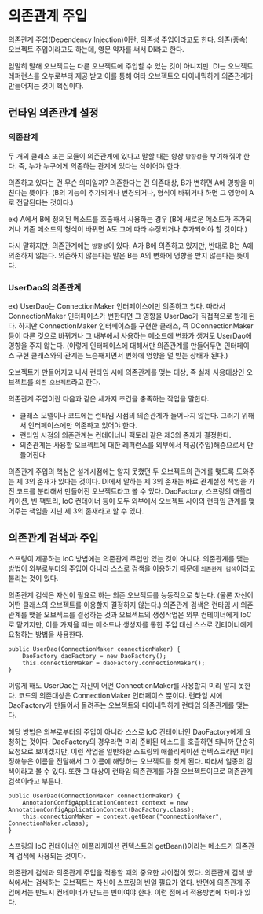 # 의존관계 주입
의존관계 주입(Dependency Injection)이란, 의존성 주입이라고도 한다.
의존(종속) 오브젝트 주입이라고도 하는데, 영문 약자를 써서 DI라고 한다.

엄말히 말해 오브젝트는 다른 오브젝트에 주입할 수 있는 것이 아니지만. 
DI는 오브젝트 레퍼런스를 오부로부터 제공 받고 이를 통해 여타 오브젝트오 다이내믹하게 의존관계가 만들어지는 것이 핵심이다.

## 런타임 의존관계 설정
### 의존관계
두 개의 클래스 또는 모듈이 의존관계에 있다고 말할 때는 항상 `방향성`을 부여해줘야 한다.
즉, 누가 누구에게 의존하는 관계에 있다는 식이어야 한다.

의존하고 있다는 건 무슨 의미일까?
의존한다는 건 의존대상, B가 변하면 A에 영향을 미친다는 뜻이다.
(B의 기능이 추가되거나 변경되거나, 형식이 바뀌거나 하면 그 영향이 A로 전달된다는 것이다.)

ex) A에서 B에 정의된 메소드를 호출해서 사용하는 경우
(B에 새로운 메소드가 추가되거나 기존 메소드의 형식이 바뀌면 A도 그에 따라 수정되거나 추가되어야 할 것이다.) 

다시 말하지만, 의존관계에는 `방향성`이 있다.
A가 B에 의존하고 있지만, 반대로 B는 A에 의존하지 않는다.
의존하지 않는다는 말은 B는 A의 변화에 영향을 받지 않는다는 뜻이다.

### UserDao의 의존관계
ex)
UserDao는 ConnectionMaker 인터페이스에만 의존하고 있다.
따라서 ConnectionMaker 인터페이스가 변한다면 그 영향을 UserDao가 직접적으로 받게 된다.
하지만 ConnectionMaker 인터페이스를 구현한 클래스, 즉 DConnectionMaker 등이 다른 것으로 바뀌거나 그 내부에서 사용하는 메소드에 변화가 생겨도 UserDao에 영향을 주지 않는다.
(이렇게 인터페이스에 대해서만 의존관계를 만들어두면 인터페이스 구현 클래스와의 관계는 느슨해지면서 변화에 영향을 덜 받는 상태가 된다.)

오브젝트가 만들어지고 나서 런타임 시에 의존관계를 맺는 대상, 즉 실제 사용대상인 오브젝트를 `의존 오브젝트`라고 한다.

의존관계 주입이란 다음과 같은 세가지 조건을 충족하는 작업을 말한다.
* 클래스 모델이나 코드에는 런타임 시점의 의존관계가 들어나지 않는다. 그러기 위해서 인터페이스에만 의존하고 있어야 한다.
* 런타임 시점의 의존관계는 컨테이너나 팩토리 같은 제3의 존재가 결정한다.
* 의존관계는 사용할 오브젝트에 대한 레퍼런스를 외부에서 제공(주입)해줌으로서 만들어진다.

의존관계 주입의 핵심은 설계시점에는 알지 못했던 두 오브젝트의 관계를 맺도록 도와주는 제 3의 존재가 있다는 것이다.
DI에서 말하는 제 3의 존재는 바로 관계설정 책임을 가진 코드를 분리해서 만들어진 오브젝트라고 볼 수 있다.
DaoFactory, 스프링의 애플리케이션, 빈 팩토리, IoC 컨테이너 등이 모두 외부에서 오브젝트 사이의 런타임 관계를 맺어주는 책임을 지닌 제 3의 존재라고 할 수 있다.

## 의존관계 검색과 주입
스프링이 제공하는 IoC 방법에는 의존관계 주입만 있는 것이 아니다.
의존관계를 맺는 방법이 외부로부터의 주입이 아니라 스스로 검색을 이용하기 때문에 `의존관계 검색`이라고 불리는 것이 있다.

의존관계 검색은 자신이 필요로 하는 의존 오브젝트를 능동적으로 찾는다.
(물론 자신이 어떤 클래스의 오브젝트를 이용할지 결정하지 않는다.)
의존관계 검색은 런타임 시 의존관계를 맺을 오브젝트를 결정하는 것과 오브젝트의 생성작업은 외부 컨테이너에게 IoC로 맡기지만, 이를 가져올 때는 메소드나 생성자를 통한 주입 대신 스스로 컨테이너에게 요청하는 방법을 사용한다.

~~~
public UserDao(ConnectionMaker connectionMaker) {
    DaoFactory daoFactory = new DaoFactory();
    this.connectionMaker = daoFactory.connectionMaker();
}
~~~

이렇게 해도 UserDao는 자신이 어떤 ConnectionMaker를 사용할지 미리 알지 못한다.
코드의 의존대상은 ConnectionMaker 인터페이스 뿐이다.
런타임 시에 DaoFactory가 만들어서 돌려주는 오브젝트와 다이내믹하게 런타임 의존관계를 맺는다.

해당 방법은 외부로부터의 주입이 아니라 스스로 IoC 컨테이너인 DaoFactory에게 요청하는 것이다.
DaoFactory의 경우라면 미리 준비된 메소드를 호출하면 되니까 단순히 요청으로 보이겠지만,
이런 작업을 일반화한 스프링의 애플리케이션 컨텍스트라면 미리 정해놓은 이름을 전달해서 그 이름에 해당하는 오브젝트를 찾게 된다.
따라서 일종의 검색이라고 볼 수 있다.
또한 그 대상이 런타임 의존관계를 가질 오브젝트이므로 의존관계 검색이라고 부른다.

~~~
public UserDao(ConnectionMaker connectionMaker) {
    AnnotaionConfigApplicationContext context = new AnnotationConfigApplicationContext(DaoFactory.class);
    this.connectionMaker = context.getBean("connectionMaker", ConnectionMaker.class);
}
~~~

스프링의 IoC 컨테이너인 애플리케이션 컨텍스트의 getBean()이라는 메소드가 의존관계 검색에 사용되는 것이다.

의존관계 검색과 의존관계 주입을 적용할 때의 중요한 차이점이 있다.
의존관계 검색 방식에서는 검색하는 오브젝트는 자신이 스프링의 빈일 필요가 없다.
반면에 의존관계 주입에서는 반드시 컨테이너가 만드는 빈이여야 한다.
이런 점에서 적용방법에 차이가 있다.